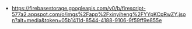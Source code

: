 - https://firebasestorage.googleapis.com/v0/b/firescript-577a2.appspot.com/o/imgs%2Fapp%2Fxinyiheng%2FYYpKCpRwZY.json?alt=media&token=05b1411d-8544-4188-9106-9f59ff9e855e
